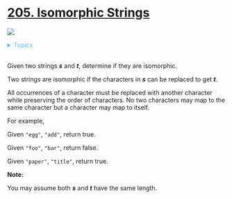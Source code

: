 # [205. Isomorphic Strings](https://leetcode.com/problems/isomorphic-strings/description/)

![](https://img.shields.io/badge/Difficulty-Easy-green.svg)

<details>
<summary style="color:#4FC3F7">Topics</summary>

* [`Hash Table`](https://leetcode.com/tag/hash-table/)

</details>
<br />

Given two strings _**s**_ and _**t**_, determine if they are isomorphic.

Two strings are isomorphic if the characters in _**s**_ can be replaced to get _**t**_.

All occurrences of a character must be replaced with another character while preserving the order of characters. No two characters may map to the same character but a character may map to itself.

For example,

Given `"egg"`, `"add"`, return true.

Given `"foo"`, `"bar"`, return false.

Given `"paper"`, `"title"`, return true.

**Note:**

You may assume both _**s**_ and _**t**_ have the same length.